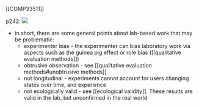 [[COMP33511]]

p242:
![](https://i.imgur.com/InkxYBi.png)

- in short, there are some general points about lab-based work that may be problematic:
	- experimenter bias - the experimenter can bias laboratory work via aspects such as the guinea pig effect or role bias ([[qualitative evaluation methods]])
	- obtrusive observation - see [[qualitative evaluation methods#unobtrusive methods]]
	- not longitudinal - experiments cannot account for users changing states over time, and experience
	- not ecologically valid - see [[ecological validity]]. These results are valid in the lab, but unconfirmed in the real world